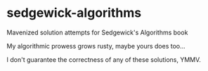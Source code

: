 # sedgewick-algorithms
Mavenized solution attempts for Sedgewick's Algorithms book

My algorithmic prowess grows rusty, maybe yours does too...

I don't guarantee the correctness of any of these solutions, YMMV.
